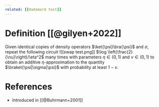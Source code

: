 ```yaml
---
related: [[Hadamard test]]
---
```


# Definition [[@gilyen+2022]]
Given identical copies of density operators $\ket{\psi}\bra{\psi}$ and $\sigma$, repeat the following circuit
![[swap test.png]]
$\log \left(\frac{2}{\nu}\right)/\eta^2$ many times with parameters $\eta \in (0, 1)$ and $\nu \in (0, 1)$ to obtain an additive $\eta$-approximation to the quantity $\braket{\psi|\sigma|\psi}$ with probability at least $1 - \nu$. 

# References
- Introduced in [[@Buhrmann+2001]]